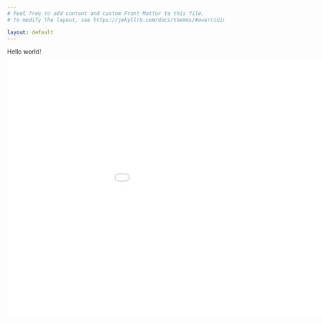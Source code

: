 ```yaml
---
# Feel free to add content and custom Front Matter to this file.
# To modify the layout, see https://jekyllrb.com/docs/themes/#overriding-theme-defaults

layout: default
---
```

Hello world!

<embed 
       type="text/html" 
       src="map.html"
       width="1100"
       height="600"
       >
<!-- </embed> -->